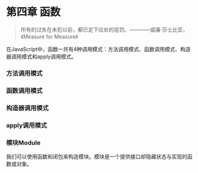 # 第四章 函数

> 所有的过失在未犯以前，都已定下应处的惩罚。————威廉·莎士比亚，《Measure for Measure》

在JavaScript中，函数一共有4种调用模式：方法调用模式、函数调用模式、构造器调用模式和apply调用模式。

### 方法调用模式

### 函数调用模式

### 构造器调用模式

### apply调用模式

### 模块Module

我们可以使用函数和闭包来构造模块。模块是一个提供接口却隐藏状态与实现的函数或对象。

